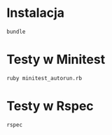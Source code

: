 # Instalacja
```
bundle
```
# Testy w Minitest
```
ruby minitest_autorun.rb
```
# Testy w Rspec
```
rspec
```